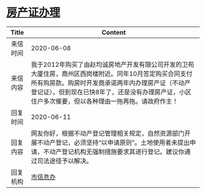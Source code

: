 # <a href="http://www.shangluo.gov.cn/zmhd/ldxxxx.jsp?urltype=leadermail.LeaderMailContentUrl&wbtreeid=1112&leadermailid=6000">房产证办理</a>
|Title|Content|
|:---:|---|
|来信时间|2020-06-08|
|来信内容|我于2012年购买了由赵均诚房地产开发有限公司开发的卫苑大厦住房，商州区西岗楼附近。同年10月签定购买合同支付所有购房款。购房时开发商承诺两年内办理房产证（不动产登记证），但到现在已快8年了，还是没有办理房产证，小区住户多次催要，但以各种理由一拖再拖。请政府作主！|
|回复时间|2020-06-11|
|回复内容|网友你好，根据不动产登记管理相关规定，自然资源部门开展不动产登记，必须坚持“以申请原则”。土地使用者未提出申请，不动产登记机构无强制措施要求其进行登记。建议你通过司法途径予以解决。|
|回复机构|<a href="../../categories/agencies/市信息办.md">市信息办</a>|
